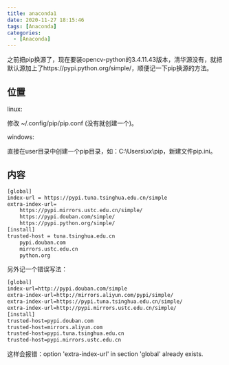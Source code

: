 ```yaml
---
title: anaconda1
date: 2020-11-27 18:15:46
tags: [Anaconda]
categories: 
  - [Anaconda]
---
```


之前把pip换源了，现在要装opencv-python的3.4.11.43版本，清华源没有，就把默认源加上了https://pypi.python.org/simple/，顺便记一下pip换源的方法。

<!-- more -->

## 位置

linux:

修改 ~/.config/pip/pip.conf (没有就创建一个)。

windows:

直接在user目录中创建一个pip目录，如：C:\Users\xx\pip，新建文件pip.ini。

## 内容

``` bash
[global]
index-url = https://pypi.tuna.tsinghua.edu.cn/simple
extra-index-url=
	https://pypi.mirrors.ustc.edu.cn/simple/
	https://pypi.douban.com/simple/
	https://pypi.python.org/simple/
[install]
trusted-host = tuna.tsinghua.edu.cn
	pypi.douban.com
	mirrors.ustc.edu.cn
	python.org
```

另外记一个错误写法：

``` bash
[global]
index-url=http://pypi.douban.com/simple
extra-index-url=http://mirrors.aliyun.com/pypi/simple/
extra-index-url=https://pypi.tuna.tsinghua.edu.cn/simple/
extra-index-url=http://pypi.mirrors.ustc.edu.cn/simple/
[install]
trusted-host=pypi.douban.com
trusted-host=mirrors.aliyun.com
trusted-host=pypi.tuna.tsinghua.edu.cn
trusted-host=pypi.mirrors.ustc.edu.cn
```

这样会报错：option 'extra-index-url' in section 'global' already exists.